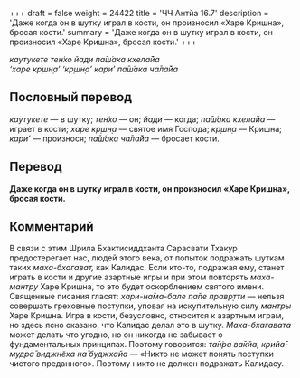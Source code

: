 +++
draft = false
weight = 24422
title = 'ЧЧ Антйа 16.7'
description = 'Даже когда он в шутку играл в кости, он произносил «Харе Кришна», бросая кости.'
summary = 'Даже когда он в шутку играл в кости, он произносил «Харе Кришна», бросая кости.'
+++

_каутукете тен̇хо йади па̄ш́ака кхела̄йа  
‘харе кр̣шн̣а’ ‘кр̣шн̣а’ кари’ па̄ш́ака ча̄ла̄йа_

## Пословный перевод

_каутукете_ — в шутку; _тен̇хо_ — он; _йади_ — когда; _па̄ш́ака_ _кхела̄йа_ — играет в кости; _харе_ _кр̣шн̣а_ — святое имя Господа; _кр̣шн̣а_ — Кришна; _кари’_ — произнося; _па̄ш́ака_ _ча̄ла̄йа_ — бросает кости.

## Перевод

**Даже когда он в шутку играл в кости, он произносил «Харе Кришна», бросая кости.**

## Комментарий

В связи с этим Шрила Бхактисиддханта Сарасвати Тхакур предостерегает нас, людей этого века, от попыток подражать шуткам таких _маха-бхагават,_ как Калидас. Если кто-то, подражая ему, станет играть в кости и другие азартные игры и при этом повторять _маха-мантру_ Харе Кришна, то это будет оскорблением святого имени. Священные писания гласят: _хари-на̄ма-бале па̄пе правр̣тти —_ нельзя совершать греховные поступки, уповая на искупительную силу _мантры_ Харе Кришна. Игра в кости, безусловно, относится к азартным играм, но здесь ясно сказано, что Калидас делал это в шутку. _Маха-бхагавата_ может делать что угодно, но он никогда не забывает о фундаментальных принципах. Поэтому говорится: _та̄н̇ра ва̄кйа, крийа̄-мудра̄ виджн̃еха на̄ буджхайа —_ «Никто не может понять поступки чистого преданного». Поэтому никто не должен подражать Калидасу.
